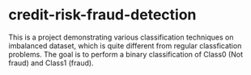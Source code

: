 # credit-risk-fraud-detection
This is a project demonstrating various classification techniques on imbalanced dataset, which is quite different from regular classfication problems. The goal is to perform a binary classification of Class0 (Not fraud) and Class1 (fraud). 
